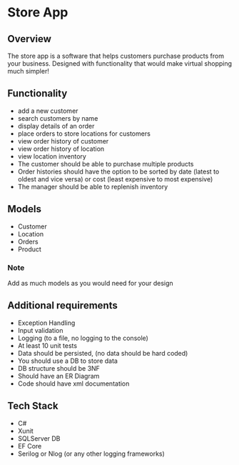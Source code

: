 # Store App
## Overview
The store app is a software that helps customers purchase products from your business. Designed with functionality that would make virtual shopping much simpler!

## Functionality
- add a new customer
- search customers by name
- display details of an order
- place orders to store locations for customers
- view order history of customer
- view order history of location
- view location inventory
- The customer should be able to purchase multiple products
- Order histories should have the option to be sorted by date (latest to oldest and vice versa) or cost (least expensive to most expensive)
- The manager should be able to replenish inventory

## Models
- Customer
- Location
- Orders
- Product
### Note
Add as much models as you would need for your design

## Additional requirements
- Exception Handling
- Input validation
- Logging (to a file, no logging to the console)
- At least 10 unit tests
- Data should be persisted, (no data should be hard coded)
- You should use a DB to store data
- DB structure should be 3NF
- Should have an ER Diagram
- Code should have xml documentation

## Tech Stack
- C#
- Xunit 
- SQLServer DB 
- EF Core
- Serilog or Nlog (or any other logging frameworks)

